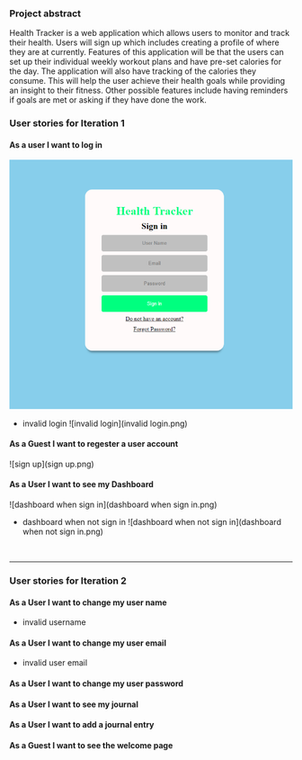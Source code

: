 ### Project abstract
Health Tracker is a web application which allows users to monitor and track their health. Users will sign up which includes creating a profile of where they are at currently. Features of this application will be that the users can set up their individual weekly workout plans and have pre-set calories for the day. The application will also have tracking of the calories they consume. This will help the user achieve their health goals while providing an insight to their fitness. Other possible features include having reminders if goals are met or asking if they have done the work.



### User stories for Iteration 1

#### As a user I want to log in
![login](login.png)

- invalid login
![invalid login](invalid login.png)


#### As a Guest I want to regester a user account
![sign up](sign up.png)


#### As a User I want to see my Dashboard
![dashboard when sign in](dashboard when sign in.png)

- dashboard when not sign in
![dashboard when not sign in](dashboard when not sign in.png)

<br>

---

### User stories for Iteration 2

#### As a User I want to change my user name

- invalid username

#### As a User I want to change my user email

- invalid user email

#### As a User I want to change my user password


#### As a User I want to see my journal


#### As a User I want to add a journal entry


#### As a Guest I want to see the welcome page
